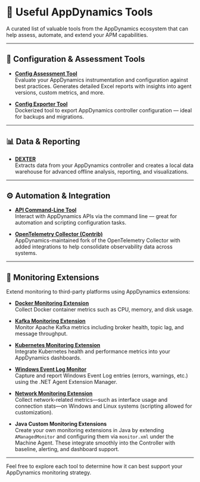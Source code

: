 # 🔧 Useful AppDynamics Tools

A curated list of valuable tools from the AppDynamics ecosystem that can help assess, automate, and extend your APM capabilities.

---

## 🧠 Configuration & Assessment Tools

- [**Config Assessment Tool**](https://github.com/Appdynamics/config-assessment-tool)  
  Evaluate your AppDynamics instrumentation and configuration against best practices. Generates detailed Excel reports with insights into agent versions, custom metrics, and more.

- [**Config Exporter Tool**](https://github.com/csek06/appdynamics-config-exporter)  
  Dockerized tool to export AppDynamics controller configuration — ideal for backups and migrations.

---

## 📊 Data & Reporting

- [**DEXTER**](https://github.com/Appdynamics/AppDynamics.DEXTER)  
  Extracts data from your AppDynamics controller and creates a local data warehouse for advanced offline analysis, reporting, and visualizations.

---

## ⚙️ Automation & Integration

- [**API Command-Line Tool**](https://github.com/Appdynamics/api-commandline-tool)  
  Interact with AppDynamics APIs via the command line — great for automation and scripting configuration tasks.

- [**OpenTelemetry Collector (Contrib)**](https://github.com/Appdynamics/opentelemetry-collector-contrib)  
  AppDynamics-maintained fork of the OpenTelemetry Collector with added integrations to help consolidate observability data across systems.

---

## 📡 Monitoring Extensions

Extend monitoring to third-party platforms using AppDynamics extensions:

- [**Docker Monitoring Extension**](https://github.com/Appdynamics/docker-monitoring-extension)  
  Collect Docker container metrics such as CPU, memory, and disk usage.

- [**Kafka Monitoring Extension**](https://github.com/Appdynamics/kafka-monitoring-extension)  
  Monitor Apache Kafka metrics including broker health, topic lag, and message throughput.

- [**Kubernetes Monitoring Extension**](https://github.com/Appdynamics/kubernetes-monitoring-extension)  
  Integrate Kubernetes health and performance metrics into your AppDynamics dashboards.

- [**Windows Event Log Monitor**](https://github.com/Appdynamics/WindowsEventMonitorExtension)  
  Capture and report Windows Event Log entries (errors, warnings, etc.) using the .NET Agent Extension Manager.

- [**Network Monitoring Extension**](https://github.com/Appdynamics/network-monitoring-extension)  
  Collect network-related metrics—such as interface usage and connection stats—on Windows and Linux systems (scripting allowed for customization).

- **Java Custom Monitoring Extensions**  
  Create your own monitoring extensions in Java by extending `AManagedMonitor` and configuring them via `monitor.xml` under the Machine Agent. These integrate smoothly into the Controller with baseline, alerting, and dashboard support.


---

Feel free to explore each tool to determine how it can best support your AppDynamics monitoring strategy.
